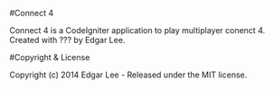 #Connect 4

Connect 4 is a CodeIgniter application to play multiplayer conenct 4. Created with ??? by Edgar Lee.

#Copyright & License

Copyright (c) 2014 Edgar Lee - Released under the MIT license.